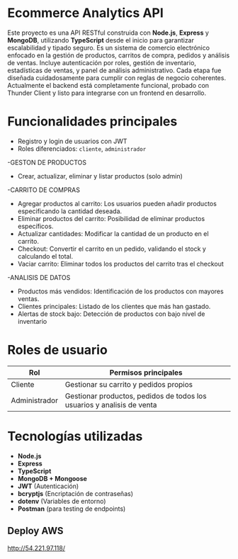#  Ecommerce Analytics API
Este proyecto es una API RESTful construida con **Node.js**, **Express** y **MongoDB**, utilizando **TypeScript** desde el inicio para garantizar escalabilidad y tipado seguro.
Es un sistema de comercio electrónico enfocado en la gestión de productos, carritos de compra, pedidos y análisis de ventas.
Incluye autenticación por roles, gestión de inventario, estadísticas de ventas, y panel de análisis administrativo.
Cada etapa fue diseñada cuidadosamente para cumplir con reglas de negocio coherentes.
Actualmente el backend está completamente funcional, probado con Thunder Client y listo para integrarse con un frontend en desarrollo.

# Funcionalidades principales
- Registro y login de usuarios con JWT
- Roles diferenciados: `cliente`, `administrador`

-GESTON DE PRODUCTOS
- Crear, actualizar, eliminar y listar productos (solo admin)

-CARRITO DE COMPRAS
- Agregar productos al carrito: Los usuarios pueden añadir productos especificando la cantidad deseada.
- Eliminar productos del carrito: Posibilidad de eliminar productos específicos.
- Actualizar cantidades: Modificar la cantidad de un producto en el carrito.
- Checkout: Convertir el carrito en un pedido, validando el stock y calculando el total.
- Vaciar carrito: Eliminar todos los productos del carrito tras el checkout

-ANALISIS DE DATOS
- Productos más vendidos: Identificación de los productos con mayores ventas.
- Clientes principales: Listado de los clientes que más han gastado.
- Alertas de stock bajo: Detección de productos con bajo nivel de inventario

#  Roles de usuario

| Rol         | Permisos principales |
|-------------|----------------------|
| Cliente     | Gestionar su carrito y pedidos propios |
| Administrador | Gestionar productos, pedidos de todos los usuarios y analisis de venta |

#  Tecnologías utilizadas

- **Node.js**
- **Express**
- **TypeScript**
- **MongoDB + Mongoose**
- **JWT** (Autenticación)
- **bcryptjs** (Encriptación de contraseñas)
- **dotenv** (Variables de entorno)
- **Postman** (para testing de endpoints)

## Deploy AWS
 http://54.221.97.118/